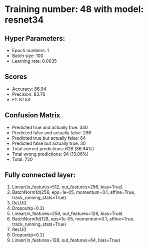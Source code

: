 # Training number: 48 with model: resnet34
## Hyper Parameters:
- Epoch numbers: 1
- Batch size: 100
- Learning rate: 0.0035

## Scores
- Accuracy: 86.94
- Precision: 83.76
- F1: 87.53

## Confusion Matrix
- Predicted true and actually true: 330
- Predicted false and actually false: 296
- Predicted true but actually false: 64
- Predicted false but actually true: 30
- Total correct predictions: 626 (86.94%)
- Total wrong predictions: 94 (13.06%)
- Total: 720

## Fully connected layer:
1. Linear(in_features=512, out_features=256, bias=True)
2. BatchNorm1d(256, eps=1e-05, momentum=0.1, affine=True, track_running_stats=True)
3. ReLU()
4. Dropout(p=0.2)
5. Linear(in_features=256, out_features=128, bias=True)
6. BatchNorm1d(128, eps=1e-05, momentum=0.1, affine=True, track_running_stats=True)
7. ReLU()
8. Dropout(p=0.2)
9. Linear(in_features=128, out_features=64, bias=True)